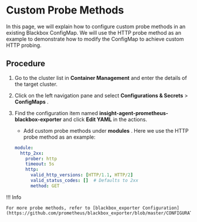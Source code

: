 # Custom Probe Methods

In this page, we will explain how to configure custom probe methods in an existing Blackbox ConfigMap.
We will use the HTTP probe method as an example to demonstrate how to modify the ConfigMap to achieve custom HTTP probing.

## Procedure

1. Go to the cluster list in __Container Management__ and enter the details of the target cluster.
2. Click on the left navigation pane and select __Configurations & Secrets__ > __ConfigMaps__ .
3. Find the configuration item named __insight-agent-prometheus-blackbox-exporter__ and click __Edit YAML__ in the actions.
   
    - Add custom probe methods under __modules__ . Here we use the HTTP probe method as an example:

    ```yaml
    module:
      http_2xx:
        prober: http
        timeout: 5s
        http:
          valid_http_versions: [HTTP/1.1, HTTP/2]
          valid_status_codes: []  # Defaults to 2xx
          method: GET
    ```

!!! Info

    For more probe methods, refer to [blackbox_exporter Configuration](https://github.com/prometheus/blackbox_exporter/blob/master/CONFIGURATION.md).
